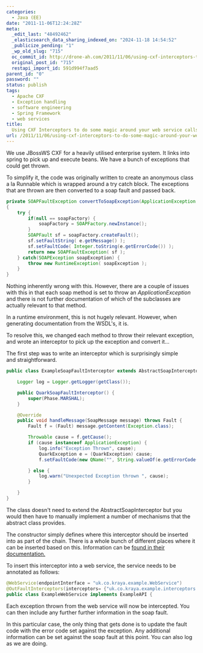 ```yaml
---
categories:
  - Java (EE)
date: "2011-11-06T12:24:28Z"
meta:
  _edit_last: "48492462"
  _elasticsearch_data_sharing_indexed_on: "2024-11-18 14:54:52"
  _publicize_pending: "1"
  _wp_old_slug: "715"
  oc_commit_id: http://drone-ah.com/2011/11/06/using-cxf-interceptors-to-do-some-magic-around-your-web-service-calls-1105/1320582271
  original_post_id: "715"
  restapi_import_id: 591d994f7aad5
parent_id: "0"
password: ""
status: publish
tags:
  - Apache CXF
  - Exception handling
  - software engineering
  - Spring Framework
  - web services
title:
  Using CXF Interceptors to do some magic around your web service calls [1105]
url: /2011/11/06/using-cxf-interceptors-to-do-some-magic-around-your-web-service-calls-1105/
---
```


We use JBossWS CXF for a heavily utilised enterprise system. It links into
spring to pick up and execute beans. We have a bunch of exceptions that could
get thrown.

To simplify it, the code was originally written to create an anonymous class a
la Runnable which is wrapped around a try catch block. The exceptions that are
thrown are then converted to a soap fault and passed back.

```java
private SOAPFaultException convertToSoapException(ApplicationException e)
{
    try {
        if(null == soapFactory) {
            soapFactory = SOAPFactory.newInstance();
        }
        SOAPFault sf = soapFactory.createFault();
        sf.setFaultString( e.getMessage() );
        sf.setFaultCode( Integer.toString(e.getErrorCode()) );
        return new SOAPFaultException( sf );
    } catch(SOAPException soapException) {
        throw new RuntimeException( soapException );
    }
}
```

Nothing inherently wrong with this. However, there are a couple of issues with
this in that each soap method is set to throw an _ApplicationException_ and
there is not further documentation of which of the subclasses are actually
relevant to that method.

In a runtime environment, this is not hugely relevant. However, when generating
documentation from the WSDL's, it is.

To resolve this, we changed each method to throw their relevant exception, and
wrote an interceptor to pick up the exception and convert it...

The first step was to write an interceptor which is surprisingly simple
and straightforward.

```java
public class ExampleSoapFaultInterceptor extends AbstractSoapInterceptor {

    Logger log = Logger.getLogger(getClass());

    public QuarkSoapFaultInterceptor() {
        super(Phase.MARSHAL);
    }

    @Override
    public void handleMessage(SoapMessage message) throws Fault {
        Fault f = (Fault) message.getContent(Exception.class);

        Throwable cause = f.getCause();
        if (cause instanceof ApplicationException) {
            log.info("Exception Thrown", cause);
            QuarkException e = (QuarkException) cause;
            f.setFaultCode(new QName("", String.valueOf(e.getErrorCode())));

        } else {
            log.warn("Unexpected Exception thrown ", cause);
        }

    }
}
```

The class doesn't need to extend the AbstractSoapInterceptor but you would then
have to manually implement a number of mechanisms that the abstract class
provides.

The constructor simply defines where this interceptor should be inserted into as
part of the chain. There is a whole bunch of different places where it can be
inserted based on this. Information can be
[found in their documentation.](http://cxf.apache.org/docs/interceptors.html "Apache CXF Interceptors")

To insert this interceptor into a web service, the service needs to be annotated
as follows:

```java
@WebService(endpointInterface = "uk.co.kraya.example.WebService")
@OutFaultInterceptors(interceptors= {"uk.co.kraya.example.interceptors.ExampleSoapFaultInterceptor"})
public class ExampleWebService implements ExampleAPI {
```

Each exception thrown from the web service will now be intercepted. You can then
include any further further information in the soap fault.

In this particular case, the only thing that gets done is to update the fault
code with the error code set against the exception. Any additional information
can be set against the soap fault at this point. You can also log as we are
doing.
